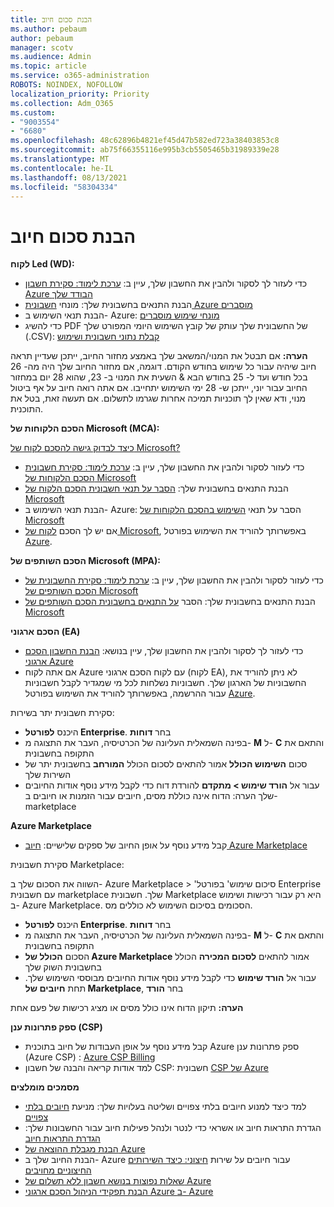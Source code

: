 ```yaml
---
title: הבנת סכום חיוב
ms.author: pebaum
author: pebaum
manager: scotv
ms.audience: Admin
ms.topic: article
ms.service: o365-administration
ROBOTS: NOINDEX, NOFOLLOW
localization_priority: Priority
ms.collection: Adm_O365
ms.custom:
- "9003554"
- "6680"
ms.openlocfilehash: 48c62896b4821ef45d47b582ed723a38403853c8
ms.sourcegitcommit: ab75f66355116e995b3cb5505465b31989339e28
ms.translationtype: MT
ms.contentlocale: he-IL
ms.lasthandoff: 08/13/2021
ms.locfileid: "58304334"
---
```

# <a name="understand-billing-amount"></a>הבנת סכום חיוב

**לקוח Led (WD):**

- כדי לעזור לך לסקור ולהבין את החשבון שלך, עיין ב: [ערכת לימוד: סקירת חשבון Azure הבודד שלך](https://docs.microsoft.com/azure/cost-management-billing/understand/review-individual-bill?WT.mc_id=Portal-Microsoft_Azure_Support)
- הבנת התנאים בחשבונית שלך: מונחי [חשבונית Azure מוסברים](https://docs.microsoft.com/azure/cost-management-billing/understand/understand-invoice?WT.mc_id=Portal-Microsoft_Azure_Support)
- הבנת תנאי השימוש ב- Azure: [מונחי שימוש מוסברים](https://docs.microsoft.com/azure/cost-management-billing/understand/understand-usage?WT.mc_id=Portal-Microsoft_Azure_Support)
- כדי להשיג PDF של החשבונית שלך עותק של קובץ השימוש היומי המפורט שלך (.CSV): [קבלת נתוני חשבונית ושימוש](https://docs.microsoft.com/azure/billing/billing-download-azure-invoice-daily-usage-date?WT.mc_id=Portal-Microsoft_Azure_Support)

**הערה:** אם תבטל את המנוי/המשאב שלך באמצע מחזור החיוב, ייתכן שעדיין תראה חיוב שיהיה עבור כל שימוש בחודש הקודם. דוגמה, אם מחזור החיוב שלך היה מה- 26 בכל חודש ועד ל- 25 בחודש הבא & השעית את המנוי ב- 23, שהוא 28 יום במחזור החיוב עבור יוני, ייתכן ש- 28 ימי השימוש יתחייבו. אם אתה רואה חיוב על אף ביטול מנוי, ודא שאין לך תוכניות תמיכה אחרות שגרמו לתשלום. אם תעשה זאת, בטל את התוכנית.

**הסכם הלקוחות של Microsoft (MCA):**

[כיצד לבדוק גישה להסכם לקוח של Microsoft?](https://docs.microsoft.com/azure/cost-management-billing/manage/download-azure-invoice-daily-usage-date?WT.mc_id=Portal-Microsoft_Azure_Support#check-access-to-a-microsoft-customer-agreement)

- כדי לעזור לסקור ולהבין את החשבון שלך, עיין ב: [ערכת לימוד: סקירת חשבונית הסכם הלקוחות של Microsoft](https://docs.microsoft.com/azure/cost-management-billing/understand/review-customer-agreement-bill?WT.mc_id=Portal-Microsoft_Azure_Support)
- הבנת התנאים בחשבונית שלך: [הסבר על תנאי חשבונית הסכם הלקוח של Microsoft](https://docs.microsoft.com/azure/cost-management-billing/understand/mca-understand-your-invoice?WT.mc_id=Portal-Microsoft_Azure_Support)
- הבנת תנאי השימוש ב- Azure: הסבר על תנאי [השימוש בהסכם הלקוחות של Microsoft](https://docs.microsoft.com/azure/cost-management-billing/understand/mca-understand-your-usage?WT.mc_id=Portal-Microsoft_Azure_Support)
- אם יש לך הסכם [לקוח של Microsoft](https://docs.microsoft.com/azure/cost-management-billing/manage/download-azure-invoice-daily-usage-date?WT.mc_id=Portal-Microsoft_Azure_Support#check-access-to-a-microsoft-customer-agreement), באפשרותך להוריד את השימוש בפורטל [Azure](https://portal.azure.com/).

**הסכם השותפים של Microsoft (MPA):**

- כדי לעזור לסקור ולהבין את החשבון שלך, עיין ב: [ערכת לימוד: סקירת החשבונית של הסכם השותפים של Microsoft](https://docs.microsoft.com/azure/cost-management-billing/understand/review-partner-agreement-bill?WT.mc_id=Portal-Microsoft_Azure_Support)
- הבנת התנאים בחשבונית שלך: הסבר [על התנאים בחשבונית הסכם השותפים של Microsoft](https://docs.microsoft.com/azure/cost-management-billing/understand/mpa-invoice-terms?WT.mc_id=Portal-Microsoft_Azure_Support)

**הסכם ארגוני (EA)**

- כדי לעזור לך לסקור ולהבין את החשבון שלך, עיין בנושא: [הבנת החשבון הסכם ארגוני Azure](https://docs.microsoft.com/azure/cost-management-billing/understand/review-enterprise-agreement-bill?WT.mc_id=Portal-Microsoft_Azure_Support)
- אם אתה לקוח Azure עם לקוח הסכם ארגוני (לקוח EA), לא ניתן להוריד את החשבוניות של הארגון שלך. חשבוניות נשלחות לכל מי שמגדיר לקבל חשבוניות עבור ההרשמה, באפשרותך להוריד את השימוש בפורטל [Azure](https://portal.azure.com/).

סקירת חשבונית יתר בשירות:

- היכנס **לפורטל Enterprise**. בחר **דוחות**
- בפינה השמאלית העליונה של הכרטיסיה, העבר את התצוגה מ- **M** ל- **C** והתאם את התקופה בחשבונית
- סכום **השימוש הכולל** אמור להתאים לסכום הכולל **המורחב** בחשבונית יתר של השירות שלך
- עבור אל **הורד שימוש > מתקדם** להורדת דוח כדי לקבל מידע נוסף אודות החיובים שלך הערה: הדוח אינה כוללת מסים, חיובים עבור הזמנות או חיובים ב- marketplace 

**Azure Marketplace**

- קבל מידע נוסף על אופן החיוב של ספקים שלישיים: [חיוב Azure Marketplace](https://docs.microsoft.com/azure/billing/billing-understand-your-azure-marketplace-charges?WT.mc_id=Portal-Microsoft_Azure_Support)

סקירת חשבונית Marketplace:

השווה את הסכום שלך ב- Azure Marketplace > 'סיכום שימוש' בפורטל Enterprise עם חשבונית marketplace שלך. חשבונית Marketplace היא רק עבור רכישות ושימוש ב- Azure Marketplace. הסכומים בסיכום השימוש לא כוללים מס.

- היכנס **לפורטל Enterprise**. בחר **דוחות**
- בפינה השמאלית העליונה של הכרטיסיה, העבר את התצוגה מ- **M** ל- **C** והתאם את התקופה בחשבונית
- הסכום **הכולל של Azure Marketplace** אמור להתאים **לסכום המכירה** הכולל בחשבונית השוק שלך
- עבור אל **הורד שימוש** כדי לקבל מידע נוסף אודות החיובים מבוססי השימוש שלך. תחת **חיובים של Marketplace**, בחר **הורד** 

**הערה:** תיקון הדוח אינו כולל מסים או מציג רכישות של פעם אחת

**ספק פתרונות ענן (CSP)**

- קבל מידע נוסף על אופן העבודות של חיוב בתוכנית Azure ספק פתרונות ענן (Azure CSP) : [Azure CSP Billing](https://docs.microsoft.com/azure/cloud-solution-provider/billing/azure-csp-billing-overview?WT.mc_id=Portal-Microsoft_Azure_Support)
- למד אודות קריאה והבנה של חשבון CSP: חשבונית [CSP של Azure](https://docs.microsoft.com/azure/cloud-solution-provider/billing/azure-csp-invoice?WT.mc_id=Portal-Microsoft_Azure_Support)

**מסמכים מומלצים**

- למד כיצד למנוע חיובים בלתי צפויים ושליטה בעלויות שלך: מניעת [חיובים בלתי צפויים](https://docs.microsoft.com/azure/cost-management-billing/manage/getting-started?WT.mc_id=Portal-Microsoft_Azure_Support)
- הגדרת התראות חיוב או אשראי כדי לנטר ולנהל פעילות חיוב עבור החשבונות שלך: [הגדרת התראות חיוב](https://docs.microsoft.com/azure/cost-management-billing/costs/cost-mgt-alerts-monitor-usage-spending?WT.mc_id=Portal-Microsoft_Azure_Support)
- [הבנת מגבלת ההוצאה של Azure](https://docs.microsoft.com/azure/cost-management-billing/manage/spending-limit?WT.mc_id=Portal-Microsoft_Azure_Support)
- הבנת החיוב שלך ב- Azure עבור חיובים על שירות [חיצוני: כיצד השירותים החיצוניים מחויבים](https://docs.microsoft.com/azure/cost-management-billing/understand/understand-azure-marketplace-charges?WT.mc_id=Portal-Microsoft_Azure_Support)
- [שאלות נפוצות בנושא חשבון ללא תשלום של Azure](https://azure.microsoft.com/free/free-account-faq/)
- [הבנת תפקידי הניהול הסכם ארגוני Azure ב- Azure](https://docs.microsoft.com/azure/cost-management-billing/manage/understand-ea-roles?WT.mc_id=Portal-Microsoft_Azure_Support)